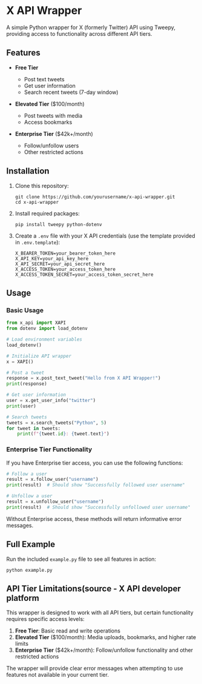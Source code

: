 # X API Wrapper

A simple Python wrapper for X (formerly Twitter) API using Tweepy, providing access to functionality across different API tiers.

## Features

- **Free Tier**
  - Post text tweets
  - Get user information
  - Search recent tweets (7-day window)

- **Elevated Tier** ($100/month)
  - Post tweets with media
  - Access bookmarks

- **Enterprise Tier** ($42k+/month)
  - Follow/unfollow users
  - Other restricted actions

## Installation

1. Clone this repository:
   ```
   git clone https://github.com/yourusername/x-api-wrapper.git
   cd x-api-wrapper
   ```

2. Install required packages:
   ```
   pip install tweepy python-dotenv
   ```

3. Create a `.env` file with your X API credentials (use the template provided in `.env.template`):
   ```
   X_BEARER_TOKEN=your_bearer_token_here
   X_API_KEY=your_api_key_here
   X_API_SECRET=your_api_secret_here
   X_ACCESS_TOKEN=your_access_token_here
   X_ACCESS_TOKEN_SECRET=your_access_token_secret_here
   ```

## Usage

### Basic Usage

```python
from x_api import XAPI
from dotenv import load_dotenv

# Load environment variables
load_dotenv()

# Initialize API wrapper
x = XAPI()

# Post a tweet
response = x.post_text_tweet("Hello from X API Wrapper!")
print(response)

# Get user information
user = x.get_user_info("twitter")
print(user)

# Search tweets
tweets = x.search_tweets("Python", 5)
for tweet in tweets:
    print(f"{tweet.id}: {tweet.text}")
```

### Enterprise Tier Functionality

If you have Enterprise tier access, you can use the following functions:

```python
# Follow a user
result = x.follow_user("username")
print(result)  # Should show "Successfully followed user username"

# Unfollow a user
result = x.unfollow_user("username")
print(result)  # Should show "Successfully unfollowed user username"
```

Without Enterprise access, these methods will return informative error messages.

## Full Example

Run the included `example.py` file to see all features in action:

```
python example.py
```

## API Tier Limitations(source - X API developer platform

This wrapper is designed to work with all API tiers, but certain functionality requires specific access levels:

1. **Free Tier**: Basic read and write operations
2. **Elevated Tier** ($100/month): Media uploads, bookmarks, and higher rate limits
3. **Enterprise Tier** ($42k+/month): Follow/unfollow functionality and other restricted actions

The wrapper will provide clear error messages when attempting to use features not available in your current tier.
